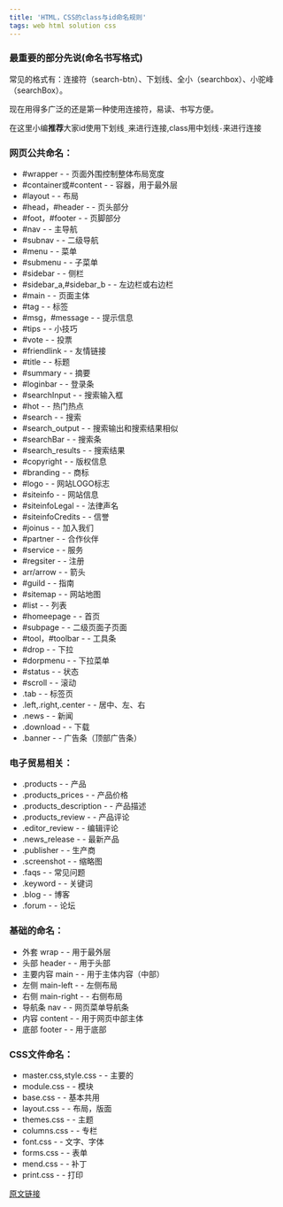 ```yaml
---
title: 'HTML，CSS的class与id命名规则'
tags: web html solution css
---
```


### 最重要的部分先说(命名书写格式)

常见的格式有：连接符（search-btn）、下划线、全小（searchbox）、小驼峰（searchBox）。

现在用得多广泛的还是第一种使用连接符，易读、书写方便。

在这里小编**推荐**大家id使用下划线`_`来进行连接,class用中划线`-`来进行连接


### 网页公共命名：  
- #wrapper - - 页面外围控制整体布局宽度  
- #container或#content - - 容器，用于最外层  
- #layout -   -   布局  
- #head，#header   -   -   页头部分  
- #foot，#footer   -   -   页脚部分  
- #nav    -   -   主导航  
- #subnav -   -   二级导航  
- #menu   -   -   菜单  
- #submenu    -   -   子菜单  
- #sidebar    -   -   侧栏  
- #sidebar_a,#sidebar_b   -   -   左边栏或右边栏  
- #main   -   -   页面主体  
- #tag    -   -   标签  
- #msg，#message   -   -   提示信息  
- #tips   -   -   小技巧  
- #vote   -   -   投票  
- #friendlink -   -   友情链接  
- #title  -   -   标题  
- #summary    -   -   摘要  
- #loginbar   -   -   登录条  
- #searchInput    -   -   搜索输入框  
- #hot    -   -   热门热点  
- #search -   -   搜索  
- #search_output  -   -   搜索输出和搜索结果相似  
- #searchBar  -   -   搜索条  
- #search_results -   -   搜索结果  
- #copyright  -   -   版权信息  
- #branding   -   -   商标  
- #logo   -   -   网站LOGO标志  
- #siteinfo   -   -   网站信息  
- #siteinfoLegal  -   -   法律声名  
- #siteinfoCredits    -   -   信誉  
- #joinus -   -   加入我们  
- #partner    -   -   合作伙伴  
- #service    -   -   服务  
- #regsiter   -   -   注册  
- arr/arrow   -   -   箭头  
- #guild  -   -   指南  
- #sitemap    -   -   网站地图  
- #list   -   -   列表  
- #homeepage  -   -   首页  
- #subpage    -   -   二级页面子页面  
- #tool，#toolbar  -   -   工具条  
- #drop   -   -   下拉  
- #dorpmenu   -   -   下拉菜单  
- #status -   -   状态  
- #scroll -   -   滚动  
- .tab    -   -   标签页  
- .left,.right,.center    -   -   居中、左、右  
- .news   -   -   新闻  
- .download   -   -   下载  
- .banner -   -   广告条（顶部广告条）



### 电子贸易相关：  
- .products - - 产品  
- .products_prices  -   -   产品价格  
- .products_description -   -   产品描述  
- .products_review  -   -   产品评论  
- .editor_review    -   -   编辑评论  
- .news_release -   -   最新产品  
- .publisher    -   -   生产商  
- .screenshot   -   -   缩略图  
- .faqs -   -   常见问题  
- .keyword  -   -   关键词  
- .blog -   -   博客  
- .forum    -   -   论坛

### 基础的命名：  
- 外套 wrap - - 用于最外层  
- 头部 header - - 用于头部  
- 主要内容 main - - 用于主体内容（中部）  
- 左侧 main-left - - 左侧布局  
- 右侧 main-right - - 右侧布局  
- 导航条 nav - - 网页菜单导航条  
- 内容 content - - 用于网页中部主体  
- 底部 footer - - 用于底部

### CSS文件命名：  
- master.css,style.css  -   -   主要的  
- module.css    -   -   模块  
- base.css  -   -   基本共用  
- layout.css    -   -   布局，版面  
- themes.css    -   -   主题  
- columns.css   -   -   专栏  
- font.css  -   -   文字、字体  
- forms.css -   -   表单  
- mend.css  -   -   补丁  
- print.css -   -   打印


[原文链接](https://www.freexyz.cn/dev/1303da806f11ee65093a2542fcab6c45.html)
